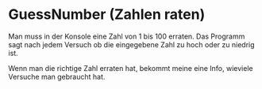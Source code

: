 # GuessNumber (Zahlen raten)

Man muss in der Konsole eine Zahl von 1 bis 100 erraten. Das Programm sagt nach jedem Versuch ob die eingegebene Zahl zu hoch oder zu niedrig ist. 

Wenn man die richtige Zahl erraten hat, bekommt meine eine Info, wieviele Versuche man gebraucht hat.
